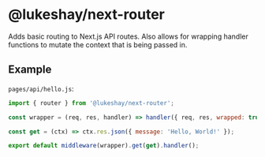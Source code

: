 # @lukeshay/next-router

Adds basic routing to Next.js API routes. Also allows for wrapping handler functions to mutate the context that is being passed in.

## Example

`pages/api/hello.js`:

```javascript
import { router } from '@lukeshay/next-router';

const wrapper = (req, res, handler) => handler({ req, res, wrapped: true });

const get = (ctx) => ctx.res.json({ message: 'Hello, World!' });

export default middleware(wrapper).get(get).handler();
```
